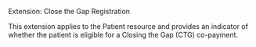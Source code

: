 Extension: Close the Gap Registration

This extension applies to the Patient resource and provides  an indicator of whether the patient is eligible for a Closing the Gap (CTG) co-payment.